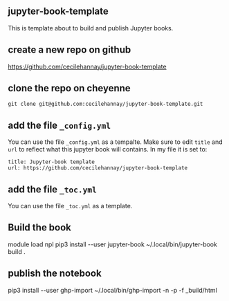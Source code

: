 ## jupyter-book-template
This is template about to build and publish Jupyter books. 

## create a new repo on github
https://github.com/cecilehannay/jupyter-book-template

## clone the repo on cheyenne
``git clone git@github.com:cecilehannay/jupyter-book-template.git``

##  add the file ``_config.yml`` 
You can use the file  ``_config.yml`` as a tempalte. 
Make sure to edit ``title`` and ``url`` to reflect what this jupyter book will contains.
In my file it is set to:
```
title: Jupyter-book template
url: https://github.com/cecilehannay/jupyter-book-template 
```

## add the file ``_toc.yml``
You can use the file  ``_toc.yml`` as a template. 

## Build the book
module load npl
pip3 install --user jupyter-book
~/.local/bin/jupyter-book build .

## publish the notebook
pip3 install --user ghp-import
~/.local/bin/ghp-import -n -p -f _build/html
